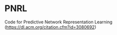 # PNRL
Code for Predictive Network Representation Learning (https://dl.acm.org/citation.cfm?id=3080692)
